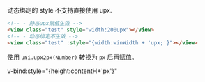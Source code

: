 
动态绑定的 style 不支持直接使用 upx.
```html
<!-- - 静态upx赋值生效 -->
<view class="test" style="width:200upx"></view>
<!-- - 动态绑定不生效 -->
<view class="test" :style="{width:winWidth + 'upx;'}"></view>
```

使用 `uni.upx2px(Number)` 转换为 `px` 后再赋值。


v-bind:style="{height:contentH+'px'}"
<!--stackedit_data:
eyJoaXN0b3J5IjpbNzEzNDQ3NzMyXX0=
-->
